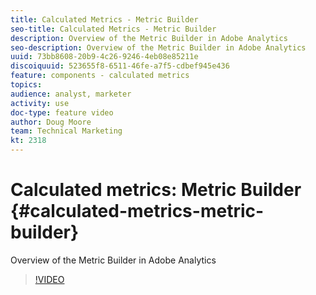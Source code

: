 ```yaml
---
title: Calculated Metrics - Metric Builder
seo-title: Calculated Metrics - Metric Builder
description: Overview of the Metric Builder in Adobe Analytics
seo-description: Overview of the Metric Builder in Adobe Analytics
uuid: 73bb8608-20b9-4c26-9246-4eb08e85211e
discoiquuid: 523655f8-6511-46fe-a7f5-cdbef945e436
feature: components - calculated metrics
topics: 
audience: analyst, marketer
activity: use
doc-type: feature video
author: Doug Moore
team: Technical Marketing
kt: 2318
---
```


# Calculated metrics: Metric Builder {#calculated-metrics-metric-builder}

Overview of the Metric Builder in Adobe Analytics

>[!VIDEO](https://video.tv.adobe.com/v/25411/?quality=12)
